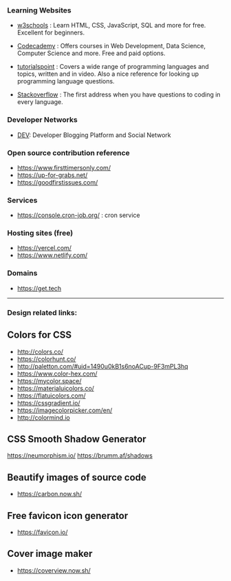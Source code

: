 ### Learning Websites

- [w3schools](www.w3schools.com) : Learn HTML, CSS, JavaScript, SQL and more for free. Excellent for beginners.

- [Codecademy](www.codecademy.com) : Offers courses in Web Development, Data Science, Computer Science and more. Free and paid options.

- [tutorialspoint](www.tutorialspoint.com) : Covers a wide range of programming languages and topics, written and in video. Also a nice reference for looking up programming language questions.
- [Stackoverflow](https://stackoverflow.com/) : The first address when you have questions to coding in every language.

### Developer Networks
- [DEV](https://dev.to/): Developer Blogging Platform and Social Network

### Open source contribution reference

- https://www.firsttimersonly.com/
- https://up-for-grabs.net/
- https://goodfirstissues.com/

### Services
- https://console.cron-job.org/ : cron service

### Hosting sites (free)

- https://vercel.com/
- https://www.netlify.com/

### Domains

- https://get.tech

---

### Design related links:

## Colors for CSS
- http://colors.co/
- https://colorhunt.co/
- http://paletton.com/#uid=1490u0kB1s6noACup-9F3mPL3hq
- https://www.color-hex.com/
- https://mycolor.space/
- https://materialuicolors.co/
- https://flatuicolors.com/
- https://cssgradient.io/
- https://imagecolorpicker.com/en/
- http://colormind.io

## CSS Smooth Shadow Generator

https://neumorphism.io/
https://brumm.af/shadows

## Beautify images of source code

- https://carbon.now.sh/

## Free favicon icon generator 

- https://favicon.io/


## Cover image maker

- https://coverview.now.sh/


